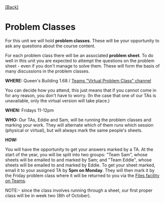 [[Back]](README.md)

# Problem Classes

For this unit we will hold **problem classes**. These will be your
opportunity to ask any questions about the course content.

For each problem class there will be an associated **problem sheet**. To do
well in this unit you are expected to attempt the questions on the problem
sheet - even if you don't manage to solve them. These will form the basis of
many discussions in the problem classes.

**WHERE:** Queen's Building 1.68 / [Teams "Virtual Problem Class"
channel](https://teams.microsoft.com/l/channel/19%3a41cf0321b0a04cd7b4d2080653b2b93e%40thread.tacv2/Virtual%2520Problem%2520Class?groupId=68f87e2e-dfc5-48c2-b267-49f1769e1c29&tenantId=b2e47f30-cd7d-4a4e-a5da-b18cf1a4151b)

You can decide how you attend, this just means that if you cannot come in for
any reason, you don't have to worry. (In the case that one of our TAs is
unavailable, only the virtual version will take place.)

**WHEN:** Fridays 11-12pm

**WHO:** Our TAs, Eddie and Sam, will be running the problem classes and
marking your work. They will alternate which of them runs which session
(physical or virtual), but will always mark the same people's sheets.

**HOW:**

You will have the opportunity to get your answers marked by a TA. At the
start of the year, you will be split into two groups: "Team Sam", whose
sheets will be emailed to and marked by Sam; and "Team Eddie", whose sheets
will be emailed to and marked by Eddie. To get your sheet marked, email it to
your assigned TA by **5pm on Monday**. They will then mark it by the Friday
problem class where it will be returned to you via the [Files facility on
Teams](https://teams.microsoft.com/_#/school/files/General?groupId=68f87e2e-dfc5-48c2-b267-49f1769e1c29&threadId=19%3AYLl8cZ1LVsO2bu8XXjE8QTc7WUPHgPZGzPmXUGdID-k1%40thread.tacv2&ctx=channel&context=Worksheet%2520Return&rootfolder=%252Fteams%252FUnitTeams-COMSM0066-2021-22-TB-1-A%252FShared%2520Documents%252FGeneral%252FWorksheet%2520Return).

NOTE:- since the class involves running through a sheet, our first proper class will be in week two (8th of October).
